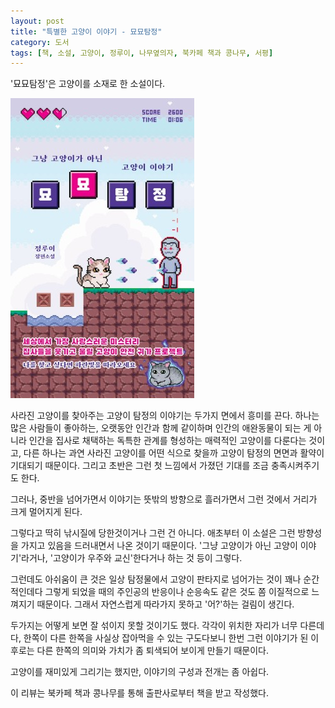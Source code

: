 ```yaml
---
layout: post
title: "특별한 고양이 이야기 - 묘묘탐정"
category: 도서
tags: [책, 소설, 고양이, 정루이, 나무옆의자, 북카페 책과 콩나무, 서평]
---
```


'묘묘탐정'은
고양이를 소재로 한 소설이다.

![표지](/images/book/meow-meow-detective-book.jpg)

사라진 고양이를 찾아주는 고양이 탐정의 이야기는
두가지 면에서 흥미를 끈다.
하나는 많은 사람들이 좋아하는,
오랫동안 인간과 함께 같이하며
인간의 애완동물이 되는 게 아니라
인간을 집사로 채택하는 독특한 관계를 형성하는
매력적인 고양이를 다룬다는 것이고,
다른 하나는 과연 사라진 고양이를 어떤 식으로 찾을까
고양이 탐정의 면면과 활약이 기대되기 때문이다.
그리고 초반은 그런 첫 느낌에서 가졌던 기대를 조금 충족시켜주기도 한다.

그러나, 중반을 넘어가면서 이야기는 뜻밖의 방향으로 흘러가면서
그런 것에서 거리가 크게 멀어지게 된다.

그렇다고 딱히 낚시질에 당한것이거나 그런 건 아니다.
애초부터 이 소설은 그런 방향성을 가지고 있음을
드러내면서 나온 것이기 때문이다.
'그냥 고양이가 아닌 고양이 이야기'라거나,
'고양이가 우주와 교신'한다거나 하는 것 등이 그렇다.

그런데도 아쉬움이 큰 것은
일상 탐정물에서 고양이 판타지로 넘어가는 것이 꽤나 순간적인데다
그렇게 되었을 때의 주인공의 반응이나 순응속도 같은 것도
쫌 이질적으로 느껴지기 때문이다.
그래서 자연스럽게 따라가지 못하고 '어?'하는 걸림이 생긴다.

두가지는 어떻게 보면 잘 섞이지 못할 것이기도 했다.
각각이 위치한 자리가 너무 다른데다,
한쪽이 다른 한쪽을 사실상 잡아먹을 수 있는 구도다보니
한번 그런 이야기가 된 이후로는
다른 한쪽의 의미와 가치가 좀 퇴색되어 보이게 만들기 때문이다.

고양이를 재미있게 그리기는 했지만,
이야기의 구성과 전개는 좀 아쉽다.



<div class="im im-info">
이 리뷰는 북카페 책과 콩나무를 통해 출판사로부터 책을 받고 작성했다.
</div>
